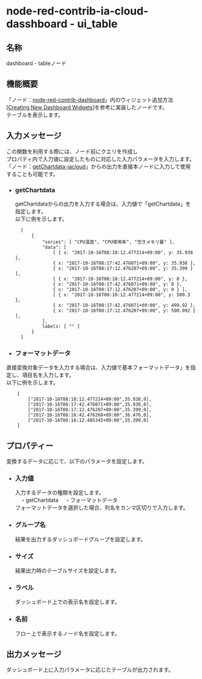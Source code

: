 # node-red-contrib-ia-cloud-dasshboard - ui_table

## 名称
dashboard - tableノード


## 機能概要

「ノード：[node-red-contrib-dashboard](https://github.com/node-red/node-red-dashboard)」内のウィジェット追加方法[[Creating New Dashboard Widgets](https://github.com/node-red/node-red-dashboard/wiki/Creating-New-Dashboard-Widgets)]を参考に実装したノードです。  
テーブルを表示します。 



## 入力メッセージ
この関数を利用する際には、ノード前にクエリを作成し  
プロパティ内で入力値に設定したものに対応した入力パラメータを入力します。  
「ノード：[getChartdata-iacloud](https://github.com/ia-cloud/node-red-contrib-ia-cloud-dashboard/tree/master/getchartdata-iacloud)」からの出力を直接本ノードに入力して使用することも可能です。

- ### getChartdata
  getChartdataからの出力を入力する場合は、入力値で「getChartdata」を指定します。  
  以下に例を示します。 

        [
            {
                "series": [ "CPU温度", "CPU使用率", "空きメモリ量" ],
                "data": [
                    [ { x: "2017-10-16T08:18:12.477214+09:00", y: 35.938 },
                    { x: "2017-10-16T08:17:42.476071+09:00", y: 35.938 },
                    { x: "2017-10-16T08:17:12.476207+09:00", y: 35.399 } ],
                    [ { x: "2017-10-16T08:18:12.477214+09:00", y: 0 },
                    { x: "2017-10-16T08:17:42.476071+09:00", y: 0 },
                    { x: "2017-10-16T08:17:12.476207+09:00", y: 0 } ],
                    [ { x: "2017-10-16T08:18:12.477214+09:00", y: 500.3 },
                    { x: "2017-10-16T08:17:42.476071+09:00", y: 499.92 },
                    { x: "2017-10-16T08:17:12.476207+09:00", y: 500.092 } ],
                ],
                labels: [ "" ]
            }
        ]


- ### フォーマットデータ
直接変換対象データを入力する場合は、入力値で基本フォーマットデータ」を指定し、項目名を入力します。   
以下に例を示します。  

        [
            ["2017-10-16T08:18:12.477214+09:00",35.938,0],
            ["2017-10-16T08:17:42.476071+09:00",35.938,0],
            ["2017-10-16T08:17:12.476207+09:00",35.399,0],
            ["2017-10-16T08:16:42.476268+09:00",36.476,0],
            ["2017-10-16T08:16:12.485345+09:00",35.399,0]
        ]



## プロパティー

変換するデータに応じて、以下のパラメータを設定します。

- ### 入力値
  入力するデータの種類を設定します。  
  　・getChartdata
  　・フォーマットデータ  
  フォーマットデータを選択した場合、列名をカンマ区切りで入力します。

- ### グループ名
  結果を出力するダッシュボードグループを設定します。

- ### サイズ
  結果出力時のテーブルサイズを設定します。

- ### ラベル
  ダッシュボード上での表示名を設定します。

- ### 名前
  フロー上で表示するノード名を設定します。

## 出力メッセージ
ダッシュボード上に入力パラメータに応じたテーブルが出力されます。
